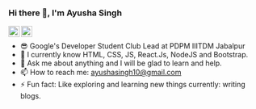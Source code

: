 ### Hi there 👋, I'm Ayusha Singh


<a href="https://www.linkedin.com/in/ayusha-singh/" rel="nofollow"><img align="left" alt="codeSTACKr | LinkedIn" width="22px" src="https://camo.githubusercontent.com/b65faae8871ebbdb99790f2644ea7f3c89800b0c/68747470733a2f2f63646e2e6a7364656c6976722e6e65742f6e706d2f73696d706c652d69636f6e734076332f69636f6e732f6c696e6b6564696e2e737667" data-canonical-src="https://cdn.jsdelivr.net/npm/simple-icons@v3/icons/linkedin.svg" style="max-width:100%;"></a>
<a href="https://www.instagram.com/mind_going_nowhere/" rel="nofollow"><img align="left" alt="codeSTACKr | Instagram" width="22px" src="https://camo.githubusercontent.com/8ea1156d8ac160172cbef7a54a19bad16a73ebe4/68747470733a2f2f63646e2e6a7364656c6976722e6e65742f6e706d2f73696d706c652d69636f6e734076332f69636f6e732f696e7374616772616d2e737667" data-canonical-src="https://cdn.jsdelivr.net/npm/simple-icons@v3/icons/instagram.svg" style="max-width:100%;"></a>

<br>

- 😎 Google's Developer Student Club Lead at PDPM IIITDM Jabalpur
- 🌱 I currently know HTML, CSS, JS, React.Js, NodeJS and Bootstrap.
- 💬 Ask me about anything and I will be glad to learn and help.
- 📫 How to reach me: ayushasingh10@gmail.com
- ⚡ Fun fact: Like exploring and learning new things currently: writing blogs.
<br>



